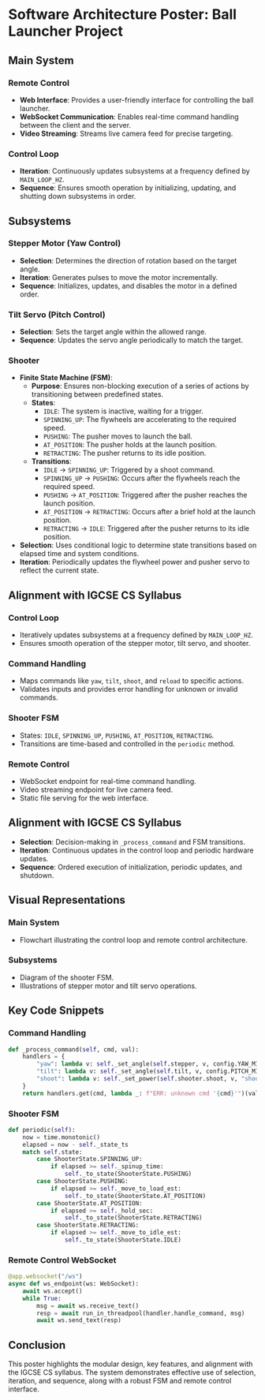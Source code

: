 # Software Architecture Poster: Ball Launcher Project

## Main System

### Remote Control

- **Web Interface**: Provides a user-friendly interface for controlling the ball launcher.
- **WebSocket Communication**: Enables real-time command handling between the client and the server.
- **Video Streaming**: Streams live camera feed for precise targeting.

### Control Loop

- **Iteration**: Continuously updates subsystems at a frequency defined by `MAIN_LOOP_HZ`.
- **Sequence**: Ensures smooth operation by initializing, updating, and shutting down subsystems in order.

## Subsystems

### Stepper Motor (Yaw Control)

- **Selection**: Determines the direction of rotation based on the target angle.
- **Iteration**: Generates pulses to move the motor incrementally.
- **Sequence**: Initializes, updates, and disables the motor in a defined order.

### Tilt Servo (Pitch Control)

- **Selection**: Sets the target angle within the allowed range.
- **Sequence**: Updates the servo angle periodically to match the target.

### Shooter

- **Finite State Machine (FSM)**: 
  - **Purpose**: Ensures non-blocking execution of a series of actions by transitioning between predefined states.
  - **States**:
    - `IDLE`: The system is inactive, waiting for a trigger.
    - `SPINNING_UP`: The flywheels are accelerating to the required speed.
    - `PUSHING`: The pusher moves to launch the ball.
    - `AT_POSITION`: The pusher holds at the launch position.
    - `RETRACTING`: The pusher returns to its idle position.
  - **Transitions**:
    - `IDLE` → `SPINNING_UP`: Triggered by a shoot command.
    - `SPINNING_UP` → `PUSHING`: Occurs after the flywheels reach the required speed.
    - `PUSHING` → `AT_POSITION`: Triggered after the pusher reaches the launch position.
    - `AT_POSITION` → `RETRACTING`: Occurs after a brief hold at the launch position.
    - `RETRACTING` → `IDLE`: Triggered after the pusher returns to its idle position.
- **Selection**: Uses conditional logic to determine state transitions based on elapsed time and system conditions.
- **Iteration**: Periodically updates the flywheel power and pusher servo to reflect the current state.

## Alignment with IGCSE CS Syllabus

### Control Loop

- Iteratively updates subsystems at a frequency defined by `MAIN_LOOP_HZ`.
- Ensures smooth operation of the stepper motor, tilt servo, and shooter.

### Command Handling

- Maps commands like `yaw`, `tilt`, `shoot`, and `reload` to specific actions.
- Validates inputs and provides error handling for unknown or invalid commands.

### Shooter FSM

- States: `IDLE`, `SPINNING_UP`, `PUSHING`, `AT_POSITION`, `RETRACTING`.
- Transitions are time-based and controlled in the `periodic` method.

### Remote Control

- WebSocket endpoint for real-time command handling.
- Video streaming endpoint for live camera feed.
- Static file serving for the web interface.

## Alignment with IGCSE CS Syllabus

- **Selection**: Decision-making in `_process_command` and FSM transitions.
- **Iteration**: Continuous updates in the control loop and periodic hardware updates.
- **Sequence**: Ordered execution of initialization, periodic updates, and shutdown.

## Visual Representations

### Main System

- Flowchart illustrating the control loop and remote control architecture.

### Subsystems

- Diagram of the shooter FSM.
- Illustrations of stepper motor and tilt servo operations.

## Key Code Snippets

### Command Handling

```python
def _process_command(self, cmd, val):
    handlers = {
        "yaw": lambda v: self._set_angle(self.stepper, v, config.YAW_MIN_DEG, config.YAW_MAX_DEG, "yaw"),
        "tilt": lambda v: self._set_angle(self.tilt, v, config.PITCH_MIN_DEG, config.PITCH_MAX_DEG, "tilt"),
        "shoot": lambda v: self._set_power(self.shooter.shoot, v, "shoot power"),
    }
    return handlers.get(cmd, lambda _: f"ERR: unknown cmd '{cmd}'")(val)
```

### Shooter FSM

```python
def periodic(self):
    now = time.monotonic()
    elapsed = now - self._state_ts
    match self.state:
        case ShooterState.SPINNING_UP:
            if elapsed >= self._spinup_time:
                self._to_state(ShooterState.PUSHING)
        case ShooterState.PUSHING:
            if elapsed >= self._move_to_load_est:
                self._to_state(ShooterState.AT_POSITION)
        case ShooterState.AT_POSITION:
            if elapsed >= self._hold_sec:
                self._to_state(ShooterState.RETRACTING)
        case ShooterState.RETRACTING:
            if elapsed >= self._move_to_idle_est:
                self._to_state(ShooterState.IDLE)
```

### Remote Control WebSocket

```python
@app.websocket("/ws")
async def ws_endpoint(ws: WebSocket):
    await ws.accept()
    while True:
        msg = await ws.receive_text()
        resp = await run_in_threadpool(handler.handle_command, msg)
        await ws.send_text(resp)
```

## Conclusion

This poster highlights the modular design, key features, and alignment with the IGCSE CS syllabus. The system demonstrates effective use of selection, iteration, and sequence, along with a robust FSM and remote control interface.
